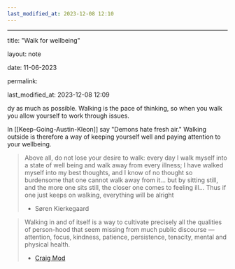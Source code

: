 ```yaml
---
last_modified_at: 2023-12-08 12:10
---
```

---

title: "Walk for wellbeing"

layout: note

date: 11-06-2023

permalink:

last_modified_at: 2023-12-08 12:09

dy as much as possible. Walking is the pace of thinking, so when you walk you allow yourself to work through issues. 

In [[Keep-Going-Austin-Kleon]] say "Demons hate fresh air." Walking outside is therefore a way of keeping yourself well and paying attention to your wellbeing. 

> Above all, do not lose your desire to walk: every day I walk myself into a state of well being and walk away from every illness; I have walked myself into my best thoughts, and I know of no thought so burdensome that one cannot walk away from it... but by sitting still, and the more one sits still, the closer one comes to feeling ill... Thus if one just keeps on walking, everything will be alright
> - Søren Kierkegaard

> Walking in and of itself is a way to cultivate precisely all the qualities of person-hood that seem missing from much public discourse — attention, focus, kindness, patience, persistence, tenacity, mental and physical health. 
> - [Craig Mod](https://craigmod.com/ridgeline/167/) 
